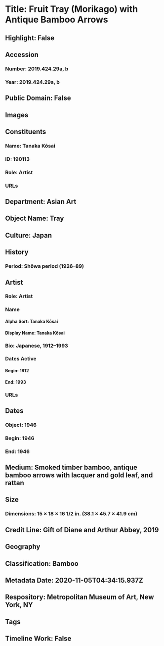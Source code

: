 # Title: Fruit Tray (Morikago) with Antique Bamboo Arrows
## Highlight: False
## Accession
### Number: 2019.424.29a, b
### Year: 2019.424.29a, b
## Public Domain: False
## Images
## Constituents
### Name: Tanaka Kōsai
### ID: 190113
### Role: Artist
### URLs
## Department: Asian Art
## Object Name: Tray
## Culture: Japan
## History
### Period: Shōwa period (1926–89)
## Artist
### Role: Artist
### Name
#### Alpha Sort: Tanaka Kōsai
#### Display Name: Tanaka Kōsai
### Bio: Japanese, 1912–1993
### Dates Active
#### Begin: 1912
#### End: 1993
### URLs
## Dates
### Object: 1946
### Begin: 1946
### End: 1946
## Medium: Smoked timber bamboo, antique bamboo arrows with lacquer and gold leaf, and rattan
## Size
### Dimensions: 15 × 18 × 16 1/2 in. (38.1 × 45.7 × 41.9 cm)
## Credit Line: Gift of Diane and Arthur Abbey, 2019
## Geography
## Classification: Bamboo
## Metadata Date: 2020-11-05T04:34:15.937Z
## Respository: Metropolitan Museum of Art, New York, NY
## Tags
## Timeline Work: False